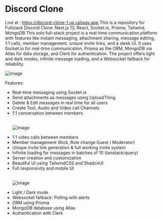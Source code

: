 # Discord Clone

Live at : https://discord-clone-1.up.railway.app
This is a repository for Fullstack Discord Clone: Next.js 13, React, Socket.io, Prisma, Tailwind, MongoDB
This solo full-stack project is a real-time communication platform with features like instant messaging, attachment sharing, message editing, 1:1 calls, member management, unique invite links, and a sleek UI. It uses Socket.io for real-time communication, Prisma as the ORM, MongoDB via Atlas for data storage, and Clerk for authentication. The project offers light and dark modes, infinite message loading, and a Websocket fallback for reliability.

![image](https://github.com/karnking/discord-clone/assets/68837552/51c7fc66-5d5a-4eb2-a701-94336c5476d1)

Features:
<ul>

<li>Real-time messaging using Socket.io</li>
<li>Send attachments as messages using UploadThing</li>
<li>Delete & Edit messages in real time for all users</li>
<li>Create Text, Audio and Video call Channels</li>
<li>1:1 conversation between members</li>
<br/>

![image](https://github.com/karnking/discord-clone/assets/68837552/5178d85b-1642-42cd-bceb-e6d0665e4ee4)

<li>1:1 video calls between members</li>
<li>Member management (Kick, Role change Guest / Moderator)</li>
<li>Unique invite link generation & full working invite system</li>
<li>Infinite loading for messages in batches of 10 (tanstack/query)</li>
<li>Server creation and customization</li>
<li>Beautiful UI using TailwindCSS and ShadcnUI</li>
<li>Full responsivity and mobile UI</li>
<br/>

![image](https://github.com/karnking/discord-clone/assets/68837552/2f2f0b99-7e7e-4b93-941d-9aedb09c0841)

<li>Light / Dark mode</li>
<li>Websocket fallback: Polling with alerts</li>
<li>ORM using Prisma</li>
<li>MongoDB database using Atlas</li>
<li>Authentication with Clerk</li>
</ul>
